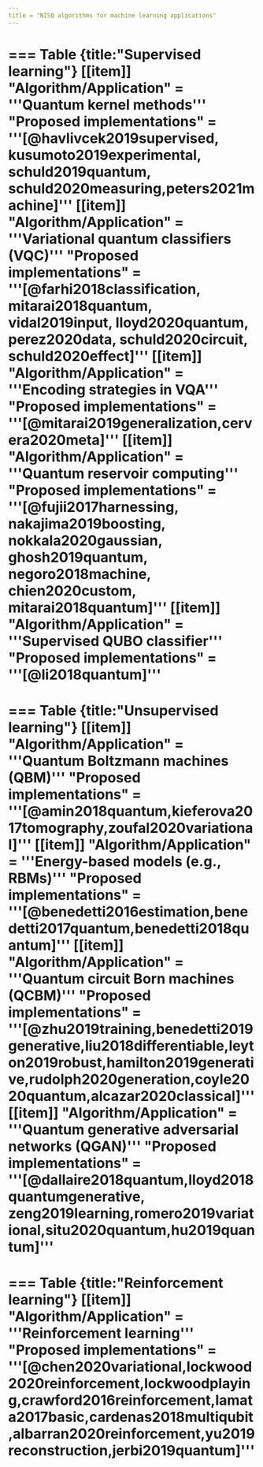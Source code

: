 ```yaml
---
title = "NISQ algorithms for machine learning applications"
---
```

=== Table {title:"Supervised learning"}
[[item]]
"Algorithm/Application" = '''Quantum kernel methods'''
"Proposed implementations" = '''[@havlivcek2019supervised, kusumoto2019experimental, schuld2019quantum, schuld2020measuring,peters2021machine]'''
[[item]]
"Algorithm/Application" = '''Variational quantum classifiers (VQC)'''
"Proposed implementations" = '''[@farhi2018classification, mitarai2018quantum, vidal2019input, lloyd2020quantum, perez2020data, schuld2020circuit, schuld2020effect]'''
[[item]]
"Algorithm/Application" = '''Encoding strategies in VQA'''
"Proposed implementations" = '''[@mitarai2019generalization,cervera2020meta]'''
[[item]]
"Algorithm/Application" = '''Quantum reservoir computing'''
"Proposed implementations" = '''[@fujii2017harnessing, nakajima2019boosting, nokkala2020gaussian, ghosh2019quantum, negoro2018machine, chien2020custom, mitarai2018quantum]'''
[[item]]
"Algorithm/Application" = '''Supervised QUBO classifier'''
"Proposed implementations" = '''[@li2018quantum]'''
===
=== Table {title:"Unsupervised learning"}
[[item]]
"Algorithm/Application" = '''Quantum Boltzmann machines (QBM)'''
"Proposed implementations" = '''[@amin2018quantum,kieferova2017tomography,zoufal2020variational]'''
[[item]]
"Algorithm/Application" = '''Energy-based models (e.g., RBMs)'''
"Proposed implementations" = '''[@benedetti2016estimation,benedetti2017quantum,benedetti2018quantum]'''
[[item]]
"Algorithm/Application" = '''Quantum circuit Born machines (QCBM)'''
"Proposed implementations" = '''[@zhu2019training,benedetti2019generative,liu2018differentiable,leyton2019robust,hamilton2019generative,rudolph2020generation,coyle2020quantum,alcazar2020classical]'''
[[item]]
"Algorithm/Application" = '''Quantum generative adversarial networks (QGAN)'''
"Proposed implementations" = '''[@dallaire2018quantum,lloyd2018quantumgenerative, zeng2019learning,romero2019variational,situ2020quantum,hu2019quantum]'''
===
=== Table {title:"Reinforcement learning"}
[[item]]
"Algorithm/Application" = '''Reinforcement learning'''
"Proposed implementations" = '''[@chen2020variational,lockwood2020reinforcement,lockwoodplaying,crawford2016reinforcement,lamata2017basic,cardenas2018multiqubit,albarran2020reinforcement,yu2019reconstruction,jerbi2019quantum]'''
===